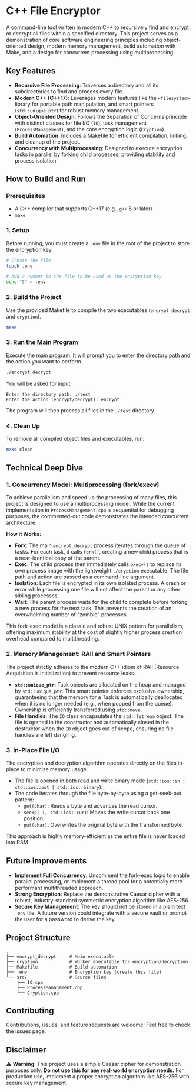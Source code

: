 # C++ File Encryptor

A command-line tool written in modern C++ to recursively find and encrypt or decrypt all files within a specified directory. This project serves as a demonstration of core software engineering principles including object-oriented design, modern memory management, build automation with Make, and a design for concurrent processing using multiprocessing.

## Key Features

- **Recursive File Processing**: Traverses a directory and all its subdirectories to find and process every file.
- **Modern C++ (C++17)**: Leverages modern features like the `<filesystem>` library for portable path manipulation, and smart pointers (`std::unique_ptr`) for robust memory management.
- **Object-Oriented Design**: Follows the Separation of Concerns principle with distinct classes for file I/O (`IO`), task management (`ProcessManagement`), and the core encryption logic (`Cryption`).
- **Build Automation**: Includes a Makefile for efficient compilation, linking, and cleanup of the project.
- **Concurrency with Multiprocessing**: Designed to execute encryption tasks in parallel by forking child processes, providing stability and process isolation.

## How to Build and Run

### Prerequisites

- A C++ compiler that supports C++17 (e.g., `g++` 8 or later)
- `make`

### 1. Setup

Before running, you must create a `.env` file in the root of the project to store the encryption key.

```bash
# Create the file
touch .env

# Add a number to the file to be used as the encryption key
echo "5" > .env
```

### 2. Build the Project

Use the provided Makefile to compile the two executables (`encrypt_decrypt` and `cryption`).

```bash
make
```

### 3. Run the Main Program

Execute the main program. It will prompt you to enter the directory path and the action you want to perform.

```bash
./encrypt_decrypt
```

You will be asked for input:

```
Enter the directory path: ./test
Enter the action (encrypt/decrypt): encrypt
```

The program will then process all files in the `./test` directory.

### 4. Clean Up

To remove all compiled object files and executables, run:

```bash
make clean
```

## Technical Deep Dive

### 1. Concurrency Model: Multiprocessing (fork/execv)

To achieve parallelism and speed up the processing of many files, this project is designed to use a multiprocessing model. While the current implementation in `ProcessManagement.cpp` is sequential for debugging purposes, the commented-out code demonstrates the intended concurrent architecture.

**How it Works:**

- **Fork**: The main `encrypt_decrypt` process iterates through the queue of tasks. For each task, it calls `fork()`, creating a new child process that is a near-identical copy of the parent.
- **Exec**: The child process then immediately calls `execv()` to replace its own process image with the lightweight `./cryption` executable. The file path and action are passed as a command-line argument.
- **Isolation**: Each file is encrypted in its own isolated process. A crash or error while processing one file will not affect the parent or any other sibling processes.
- **Wait**: The parent process waits for the child to complete before forking a new process for the next task. This prevents the creation of an overwhelming number of "zombie" processes.

This fork-exec model is a classic and robust UNIX pattern for parallelism, offering maximum stability at the cost of slightly higher process creation overhead compared to multithreading.

### 2. Memory Management: RAII and Smart Pointers

The project strictly adheres to the modern C++ idiom of RAII (Resource Acquisition Is Initialization) to prevent resource leaks.

- **`std::unique_ptr`**: Task objects are allocated on the heap and managed by `std::unique_ptr`. This smart pointer enforces exclusive ownership, guaranteeing that the memory for a Task is automatically deallocated when it is no longer needed (e.g., when popped from the queue). Ownership is efficiently transferred using `std::move`.
- **File Handles**: The `IO` class encapsulates the `std::fstream` object. The file is opened in the constructor and automatically closed in the destructor when the `IO` object goes out of scope, ensuring no file handles are left dangling.

### 3. In-Place File I/O

The encryption and decryption algorithm operates directly on the files in-place to minimize memory usage.

- The file is opened in both read and write binary mode (`std::ios::in | std::ios::out | std::ios::binary`).
- The code iterates through the file byte-by-byte using a get-seek-put pattern:
  - `get(char)`: Reads a byte and advances the read cursor.
  - `seekp(-1, std::ios::cur)`: Moves the write cursor back one position.
  - `put(char)`: Overwrites the original byte with the transformed byte.

This approach is highly memory-efficient as the entire file is never loaded into RAM.

## Future Improvements

- **Implement Full Concurrency**: Uncomment the fork-exec logic to enable parallel processing, or implement a thread pool for a potentially more performant multithreaded approach.
- **Strong Encryption**: Replace the demonstrative Caesar cipher with a robust, industry-standard symmetric encryption algorithm like AES-256.
- **Secure Key Management**: The key should not be stored in a plain text `.env` file. A future version could integrate with a secure vault or prompt the user for a password to derive the key.

## Project Structure

```
.
├── encrypt_decrypt     # Main executable
├── cryption            # Worker executable for encryption/decryption
├── Makefile            # Build automation
├── .env                # Encryption key (create this file)
└── src/                # Source files
    ├── IO.cpp
    ├── ProcessManagement.cpp
    └── Cryption.cpp
```

## Contributing

Contributions, issues, and feature requests are welcome! Feel free to check the issues page.

## Disclaimer

⚠️ **Warning**: This project uses a simple Caesar cipher for demonstration purposes only. **Do not use this for any real-world encryption needs.** For production use, implement a proper encryption algorithm like AES-256 with secure key management.
